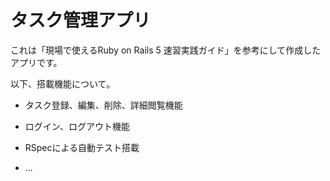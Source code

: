 # タスク管理アプリ

これは「現場で使えるRuby on Rails 5 速習実践ガイド」を参考にして作成したアプリです。

以下、搭載機能について。

* タスク登録、編集、削除、詳細閲覧機能

* ログイン、ログアウト機能

* RSpecによる自動テスト搭載

* ...
